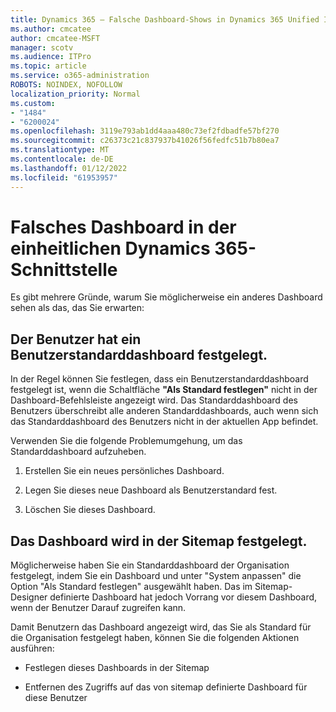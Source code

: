 ```yaml
---
title: Dynamics 365 – Falsche Dashboard-Shows in Dynamics 365 Unified Interface
ms.author: cmcatee
author: cmcatee-MSFT
manager: scotv
ms.audience: ITPro
ms.topic: article
ms.service: o365-administration
ROBOTS: NOINDEX, NOFOLLOW
localization_priority: Normal
ms.custom:
- "1484"
- "6200024"
ms.openlocfilehash: 3119e793ab1dd4aaa480c73ef2fdbadfe57bf270
ms.sourcegitcommit: c26373c21c837937b41026f56fedfc51b7b80ea7
ms.translationtype: MT
ms.contentlocale: de-DE
ms.lasthandoff: 01/12/2022
ms.locfileid: "61953957"
---
```

# <a name="wrong-dashboard-shows-in-dynamics-365-unified-interface"></a>Falsches Dashboard in der einheitlichen Dynamics 365-Schnittstelle

Es gibt mehrere Gründe, warum Sie möglicherweise ein anderes Dashboard sehen als das, das Sie erwarten:

## <a name="the-user-has-set-a-user-default-dashboard"></a>Der Benutzer hat ein Benutzerstandarddashboard festgelegt. 

In der Regel können Sie festlegen, dass ein Benutzerstandarddashboard festgelegt ist, wenn die Schaltfläche **"Als Standard festlegen"** nicht in der Dashboard-Befehlsleiste angezeigt wird. Das Standarddashboard des Benutzers überschreibt alle anderen Standarddashboards, auch wenn sich das Standarddashboard des Benutzers nicht in der aktuellen App befindet.

Verwenden Sie die folgende Problemumgehung, um das Standarddashboard aufzuheben.

1. Erstellen Sie ein neues persönliches Dashboard.

2. Legen Sie dieses neue Dashboard als Benutzerstandard fest.

3. Löschen Sie dieses Dashboard.

## <a name="the-dashboard-is-set-in-the-sitemap"></a>Das Dashboard wird in der Sitemap festgelegt.

Möglicherweise haben Sie ein Standarddashboard der Organisation festgelegt, indem Sie ein Dashboard und unter "System anpassen" die Option "Als Standard festlegen" ausgewählt haben. Das im Sitemap-Designer definierte Dashboard hat jedoch Vorrang vor diesem Dashboard, wenn der Benutzer Darauf zugreifen kann.

Damit Benutzern das Dashboard angezeigt wird, das Sie als Standard für die Organisation festgelegt haben, können Sie die folgenden Aktionen ausführen:

* Festlegen dieses Dashboards in der Sitemap

* Entfernen des Zugriffs auf das von sitemap definierte Dashboard für diese Benutzer
